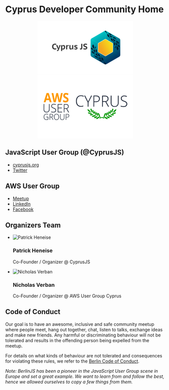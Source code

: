 # Cyprus Developer Community Home

<p align="center" class="flex">
  <a href="https://cdc.cy/cyprusjs" target="_blank"><img src="https://raw.githubusercontent.com/cyprus-developer-community/home/main/assets/cyprusjs.jpeg" width="300" height="168" /></a>
  <a href="https://cdc.cy/awsusergroup" target="_blank"><img src="https://raw.githubusercontent.com/cyprus-developer-community/home/main/assets/aws-user-group-cyprus.jpg" width="300" height="198" /></a>
</p>

## JavaScript User Group (@CyprusJS)

- [cyprusjs.org](https://cyprusjs.org)
- [Twitter](https://twitter.com/cyprusjs)

## AWS User Group

- [Meetup](https://www.meetup.com/aws-users-cyprus/)
- [LinkedIn](https://www.linkedin.com/groups/8915327/)
- [Facebook](https://www.facebook.com/groups/1064046920727809)

## Organizers Team

<ul role="list" class="mx-auto grid grid-cols-2 gap-x-4 gap-y-8 sm:grid-cols-4 md:gap-x-6 lg:max-w-5xl lg:gap-x-8 lg:gap-y-12 xl:grid-cols-6">
  <li>
    <div class="space-y-4">
      <img class="mx-auto h-20 w-20 rounded-full lg:w-24 lg:h-24" src="https://avatars.githubusercontent.com/patrickheneise?s=300" alt="Patrick Heneise">
      <div class="space-y-2">
        <div class="text-xs font-medium lg:text-sm">
          <h3>Patrick Heneise</h3>
          <p class="text-indigo-600">Co-Founder / Organizer @ CyprusJS</p>
        </div>
      </div>
    </div>
  </li>
  <li>
    <div class="space-y-4">
      <img class="mx-auto h-20 w-20 rounded-full lg:w-24 lg:h-24" src="https://avatars.githubusercontent.com/NVerban?s=300" alt="Nicholas Verban">
      <div class="space-y-2">
        <div class="text-xs font-medium lg:text-sm">
          <h3>Nicholas Verban</h3>
          <p class="text-indigo-600">Co-Founder / Organizer @ AWS User Group Cyprus</p>
        </div>
      </div>
    </div>
  </li>
</ul>

## Code of Conduct

Our goal is to have an awesome, inclusive and safe community meetup where people
meet, hang out together, chat, listen to talks, exchange ideas and make new
friends. Any harmful or discriminating behaviour will not be tolerated and
results in the offending person being expelled from the meetup.

For details on what kinds of behaviour are not tolerated and consequences for
violating these rules, we refer to the
[Berlin Code of Conduct](https://rubyberlin.github.io/code-of-conduct).

_Note: BerlinJS has been a pioneer in the JavaScript User Group scene in Europe
and set a great example. We want to learn from and follow the best, hence we
allowed ourselves to copy a few things from them._
